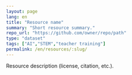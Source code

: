 ```yaml
---
layout: page
lang: en
title: "Resource name"
summary: "Short resource summary."
repo_url: "https://github.com/owner/repo/path"
type: "dataset"
tags: ["AI","STEM","teacher training"]
permalink: /en/resources/:slug/
---
```

Resource description (license, citation, etc.).
